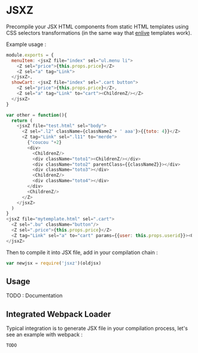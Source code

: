 JSXZ
====

Precompile your JSX HTML components from static HTML templates using CSS
selectors transformations (in the same way that [enlive](https://github.com/cgrand/enlive) templates work).

Example usage :

```javascript
module.exports = {
  menuItem: <jsxZ file="index" sel="ul.menu li">
    <Z sel="price">{this.props.price}</Z>
    <Z sel="a" tag="Link">
  </jsxZ>,
  showCart: <jsxZ file="index" sel=".cart button">
    <Z sel="price">{this.props.price}</Z>,
    <Z sel="a" tag="Link" to="cart"><ChildrenZ/></Z>
  </jsxZ>
}

var other = function(){
  return (
    <jsxZ file="test.html" sel="body">
      <Z sel=".l2" className={classNameZ + ' aaa'}>{{toto: 4}}</Z>
      <Z tag="Link" sel=".l11" to="merde">
        {"coucou "+2}
        <div>
          <ChildrenZ/>
          <div className="toto1"><ChildrenZ/></div>
          <div className="toto2" parentClass={{classNameZ}}></div>
          <div className="toto3"></div>
          <ChildrenZ/>
          <div className="toto4"></div>
        </div>
        <ChildrenZ/>
      </Z>
    </jsxZ>
  )
}
<jsxZ file="mytemplate.html" sel=".cart">
  <Z sel=".bu" className="button"/>
  <Z sel=".price">{this.props.price}</Z>
  <Z tag="Link" sel="a" to="cart" params={{user: this.props.userid}}><Origin/></Link>
</jsxZ>
```

Then to compile it into JSX file, add in your compilation chain :

```javascript
var newjsx = require('jsxz')(oldjsx)
```

## Usage

TODO : Documentation

## Integrated Webpack Loader

Typical integration is to generate JSX file in your compilation
process, let's see an example with webpack :

```javascript
TODO
```
